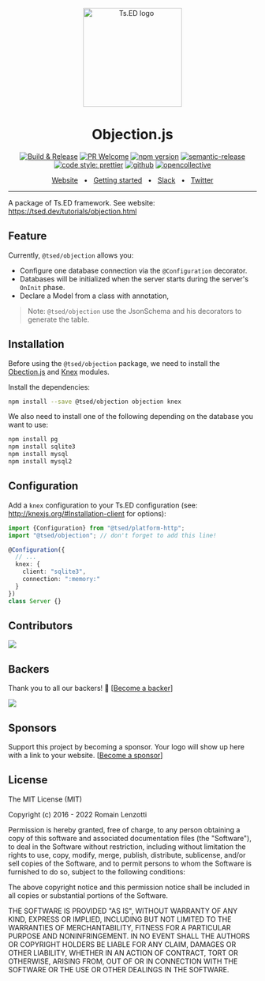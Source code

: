 <p style="text-align: center" align="center">
 <a href="https://tsed.dev" target="_blank"><img src="https://tsed.dev/tsed-og.png" width="200" alt="Ts.ED logo"/></a>
</p>

<div align="center">
   <h1>Objection.js</h1>

[![Build & Release](https://github.com/tsedio/tsed/workflows/Build%20&%20Release/badge.svg)](https://github.com/tsedio/tsed/actions?query=workflow%3A%22Build+%26+Release%22)
[![PR Welcome](https://img.shields.io/badge/PRs-welcome-brightgreen.svg)](https://github.com/tsedio/tsed/blob/master/CONTRIBUTING.md)
[![npm version](https://badge.fury.io/js/%40tsed%2Fcommon.svg)](https://badge.fury.io/js/%40tsed%2Fcommon)
[![semantic-release](https://img.shields.io/badge/%20%20%F0%9F%93%A6%F0%9F%9A%80-semantic--release-e10079.svg)](https://github.com/semantic-release/semantic-release)
[![code style: prettier](https://img.shields.io/badge/code_style-prettier-ff69b4.svg?style=flat-square)](https://github.com/prettier/prettier)
[![github](https://img.shields.io/static/v1?label=Github%20sponsor&message=%E2%9D%A4&logo=GitHub&color=%23fe8e86)](https://github.com/sponsors/romakita)
[![opencollective](https://img.shields.io/static/v1?label=OpenCollective%20sponsor&message=%E2%9D%A4&logo=OpenCollective&color=%23fe8e86)](https://opencollective.com/tsed)

</div>

<div align="center">
  <a href="https://tsed.dev/">Website</a>
  <span>&nbsp;&nbsp;•&nbsp;&nbsp;</span>
  <a href="https://tsed.dev/getting-started/">Getting started</a>
  <span>&nbsp;&nbsp;•&nbsp;&nbsp;</span>
  <a href="https://slack.tsed.dev">Slack</a>
  <span>&nbsp;&nbsp;•&nbsp;&nbsp;</span>
  <a href="https://twitter.com/TsED_io">Twitter</a>
</div>

<hr />

A package of Ts.ED framework. See website: https://tsed.dev/tutorials/objection.html

## Feature

Currently, `@tsed/objection` allows you:

- Configure one database connection via the `@Configuration` decorator.
- Databases will be initialized when the server starts during the server's `OnInit` phase.
- Declare a Model from a class with annotation,

> Note: `@tsed/objection` use the JsonSchema and his decorators to generate the table.

## Installation

Before using the `@tsed/objection` package, we need to install the [Obection.js](https://www.npmjs.com/package/objection) and [Knex](https://www.npmjs.com/package/knex) modules.

Install the dependencies:

```bash
npm install --save @tsed/objection objection knex
```

We also need to install one of the following depending on the database you want to use:

```bash
npm install pg
npm install sqlite3
npm install mysql
npm install mysql2
```

## Configuration

Add a `knex` configuration to your Ts.ED configuration (see: http://knexjs.org/#Installation-client for options):

```typescript
import {Configuration} from "@tsed/platform-http";
import "@tsed/objection"; // don't forget to add this line!

@Configuration({
  // ...
  knex: {
    client: "sqlite3",
    connection: ":memory:"
  }
})
class Server {}
```

## Contributors

<a href="https://github.com/tsedio/tsed/graphs/contributors"><img src="https://opencollective.com/tsed/contributors.svg?width=890" /></a>

## Backers

Thank you to all our backers! 🙏 [[Become a backer](https://opencollective.com/tsed#backer)]

<a href="https://opencollective.com/tsed#backers" target="_blank"><img src="https://opencollective.com/tsed/backers.svg?width=890"></a>

## Sponsors

Support this project by becoming a sponsor. Your logo will show up here with a link to your website. [[Become a sponsor](https://opencollective.com/tsed#sponsor)]

## License

The MIT License (MIT)

Copyright (c) 2016 - 2022 Romain Lenzotti

Permission is hereby granted, free of charge, to any person obtaining a copy of this software and associated documentation files (the "Software"), to deal in the Software without restriction, including without limitation the rights to use, copy, modify, merge, publish, distribute, sublicense, and/or sell copies of the Software, and to permit persons to whom the Software is furnished to do so, subject to the following conditions:

The above copyright notice and this permission notice shall be included in all copies or substantial portions of the Software.

THE SOFTWARE IS PROVIDED "AS IS", WITHOUT WARRANTY OF ANY KIND, EXPRESS OR IMPLIED, INCLUDING BUT NOT LIMITED TO THE WARRANTIES OF MERCHANTABILITY, FITNESS FOR A PARTICULAR PURPOSE AND NONINFRINGEMENT. IN NO EVENT SHALL THE AUTHORS OR COPYRIGHT HOLDERS BE LIABLE FOR ANY CLAIM, DAMAGES OR OTHER LIABILITY, WHETHER IN AN ACTION OF CONTRACT, TORT OR OTHERWISE, ARISING FROM, OUT OF OR IN CONNECTION WITH THE SOFTWARE OR THE USE OR OTHER DEALINGS IN THE SOFTWARE.
